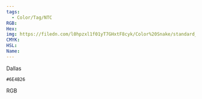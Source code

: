 ```yaml
---
tags:
  - Color/Tag/NTC
RGB:
Hex:
img: https://filedn.com/l0hpzxl1f01yT7GHxtF8cyk/Color%20Snake/standard_csv_to_svg//6E4B26.svg
CMYK:
HSL:
Name:
---
```

Dallas
```palette
#6E4B26
```
RGB

